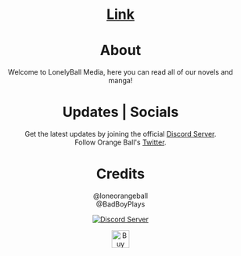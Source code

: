 <div align="center">
<h1><a href="https://novels-production.up.railway.app/home" target="_blank">Link</a><h1>
  <h1>About</h1>
  <p>Welcome to LonelyBall Media, here you can read all of our novels and manga!</p>
  <h1>Updates | Socials</h1>
  <p>Get the latest updates by joining the official <a href="https://discord.gg/j3YamACwPu" target="_blank">Discord Server</a>.
  </br>
  Follow Orange Ball's <a href="https://mobile.twitter.com/LoneOrangeBall" target="_blank">Twitter</a>.
  </p>
  <h1>Credits</h1>
  <p>
  @loneorangeball
  </br>
  @BadBoyPlays
  </p>
  <p>
  <a href="https://discord.gg/j3YamACwPu" target="_blank"> 
    <img src="https://discord.com/api/guilds/760641617136320522/widget.png?style=banner2" alt="Discord Server">
  </a>
</p>
<a href='https://ko-fi.com/H2H6JPJJV' target='_blank'><img height='36' style='border:0px;height:36px;' src='https://storage.ko-fi.com/cdn/kofi2.png?v=3' border='0' alt='Buy Me a Coffee at ko-fi.com' /></a>
